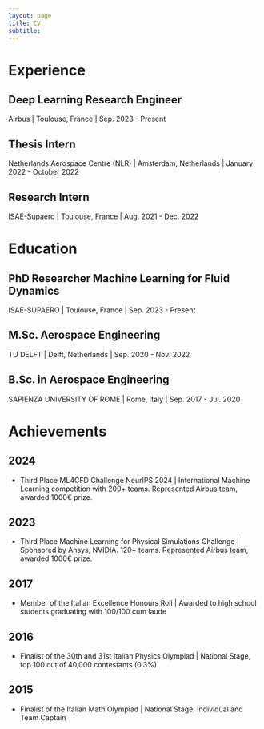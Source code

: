 ```yaml
---
layout: page
title: CV
subtitle: 
---
```


# Experience

## Deep Learning Research Engineer
Airbus | Toulouse, France | Sep. 2023 - Present

## Thesis Intern
Netherlands Aerospace Centre (NLR) | Amsterdam, Netherlands | January 2022 - October 2022

## Research Intern
ISAE-Supaero | Toulouse, France | Aug. 2021 - Dec. 2022

# Education

## PhD Researcher Machine Learning for Fluid Dynamics
ISAE-SUPAERO | Toulouse, France | Sep. 2023 - Present

## M.Sc. Aerospace Engineering
TU DELFT | Delft, Netherlands | Sep. 2020 - Nov. 2022

## B.Sc. in Aerospace Engineering
SAPIENZA UNIVERSITY OF ROME | Rome, Italy | Sep. 2017 - Jul. 2020

# Achievements

## 2024
- Third Place ML4CFD Challenge NeurIPS 2024 | International Machine Learning competition with 200+ teams. Represented Airbus team, awarded 1000€ prize.

## 2023
- Third Place Machine Learning for Physical Simulations Challenge | Sponsored by Ansys, NVIDIA. 120+ teams. Represented Airbus team, awarded 1000€ prize.

## 2017
- Member of the Italian Excellence Honours Roll | Awarded to high school students graduating with 100/100 cum laude

## 2016
- Finalist of the 30th and 31st Italian Physics Olympiad | National Stage, top 100 out of 40,000 contestants (0.3%)

## 2015
- Finalist of the Italian Math Olympiad | National Stage, Individual and Team Captain
